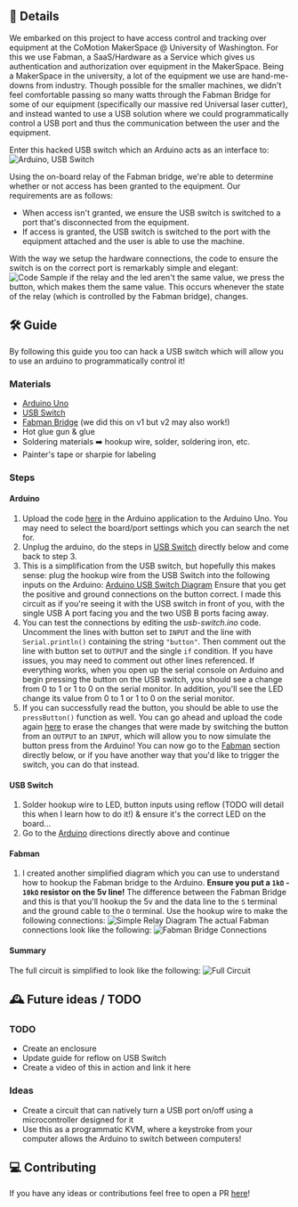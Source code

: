 ## 📝 Details

We embarked on this project to have access control and tracking over equipment at the CoMotion MakerSpace @ University of Washington. For this we use Fabman, a SaaS/Hardware as a Service which gives us authentication and authorization over equipment in the MakerSpace. Being a MakerSpace in the university, a lot of the equipment we use are hand-me-downs from industry. Though possible for the smaller machines, we didn't feel comfortable passing so many watts through the Fabman Bridge for some of our equipment (specifically our massive red Universal laser cutter), and instead wanted to use a USB solution where we could programmatically control a USB port and thus the communication between the user and the equipment.

Enter this hacked USB switch which an Arduino acts as an interface to:
![Arduino, USB Switch](media/arduino_switch.jpg?raw=true "Arduino, USB Switch")

Using the on-board relay of the Fabman bridge, we're able to determine whether or not access has been granted to the equipment. Our requirements are as follows:
* When access isn't granted, we ensure the USB switch is switched to a port that's disconnected from the equipment. 
* If access is granted, the USB switch is switched to the port with the equipment attached and the user is able to use the machine.

With the way we setup the hardware connections, the code to ensure the switch is on the correct port is remarkably simple and elegant:
![Code Sample](media/code_sample.png?raw=true "Code Sample")
if the relay and the led aren't the same value, we press the button, which makes them the same value. This occurs whenever the state of the relay (which is controlled by the Fabman bridge), changes.

## 🛠 Guide

By following this guide you too can hack a USB switch which will allow you to use an arduino to programmatically control it!

### Materials
* [Arduino Uno](https://amzn.to/2OqPTH5)
* [USB Switch](https://amzn.to/2Yb0qdT)
* [Fabman Bridge](http://bit.ly/2OseD1t) (we did this on v1 but v2 may also work!)
* Hot glue gun & glue
* Soldering materials ➡️ hookup wire, solder, soldering iron, etc.
* Painter's tape or sharpie for labeling

### Steps

#### Arduino
1. Upload the code [here](src/usb_switch.ino) in the Arduino application to the Arduino Uno. You may need to select the board/port settings which you can search the net for.
2. Unplug the arduino, do the steps in [USB Switch](#usb-switch) directly below and come back to step 3.
3. This is a simplification from the USB switch, but hopefully this makes sense: plug the hookup wire from the USB Switch into the following inputs on the Arduino:
[Arduino USB Switch Diagram](media/arduino_usb_switch_diagram.jpg "Arduino USB Switch Diagram")
Ensure that you get the positive and ground connections on the button correct. I made this circuit as if you're seeing it with the USB switch in front of you, with the single USB A port facing you and the two USB B ports facing away.
1. You can test the connections by editing the _usb-switch.ino_ code. Uncomment the lines with button set to `INPUT` and the line with `Serial.println()` containing the string `"button"`. Then comment out the line with button set to `OUTPUT` and the single `if` condition. If you have issues, you may need to comment out other lines referenced. If everything works, when you open up the serial console on Arduino and begin pressing the button on the USB switch, you should see a change from 0 to 1 or 1 to 0 on the serial monitor. In addition, you'll see the LED change its value from 0 to 1 or 1 to 0 on the serial monitor.
2. If you can successfully read the button, you should be able to use the `pressButton()` function as well. You can go ahead and upload the code again [here](src/usb_switch.ino) to erase the changes that were made by switching the button from an `OUTPUT` to an `INPUT`, which will allow you to now simulate the button press from the Arduino! You can now go to the [Fabman](#Fabman) section directly below, or if you have another way that you'd like to trigger the switch, you can do that instead.

#### USB Switch
1. Solder hookup wire to LED, button inputs using reflow (TODO will detail this when I learn how to do it!) & ensure it's the correct LED on the board...
2. Go to the [Arduino](#Arduino) directions directly above and continue

#### Fabman
1. I created another simplified diagram which you can use to understand how to hookup the Fabman bridge to the Arduino. **Ensure you put a `1kΩ` - `10kΩ` resistor on the 5v line!** The difference between the Fabman Bridge and this is that you'll hookup the 5v and the data line to the `S` terminal and the ground cable to the `O` terminal. Use the hookup wire to make the following connections:
![Simple Relay Diagram](media/simple_relay_diagram.jpg)
The actual Fabman connections look like the following:
![Fabman Bridge Connections](media/fabman_bridge_connections.jpg)

#### Summary
The full circuit is simplified to look like the following:
![Full Circuit](media/arduino_usb_switch_full.jpg)
## 🕰 Future ideas / TODO

### TODO
* Create an enclosure
* Update guide for reflow on USB Switch
* Create a video of this in action and link it here

### Ideas
* Create a circuit that can natively turn a USB port on/off using a microcontroller designed for it
* Use this as a programmatic KVM, where a keystroke from your computer allows the Arduino to switch between computers!

## 💻 Contributing

If you have any ideas or contributions feel free to open a PR [here](http://bit.ly/2OrM4kY)!